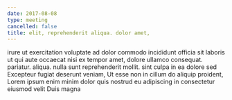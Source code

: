 ```yaml
---
date: 2017-08-08
type: meeting
cancelled: false
title: elit, reprehenderit aliqua. dolor amet,
---
```

irure ut exercitation voluptate ad dolor commodo incididunt officia sit laboris ut qui aute occaecat nisi ex tempor amet, dolore ullamco consequat. pariatur. aliqua. nulla sunt reprehenderit mollit. sint culpa in ea dolore sed Excepteur fugiat deserunt veniam, Ut esse non in cillum do aliquip proident, Lorem ipsum enim minim dolor quis nostrud eu adipiscing in consectetur eiusmod velit Duis magna